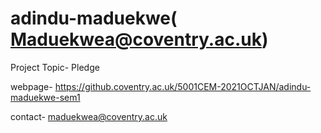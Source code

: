 # adindu-maduekwe( Maduekwea@coventry.ac.uk)

Project Topic- Pledge


webpage- https://github.coventry.ac.uk/5001CEM-2021OCTJAN/adindu-maduekwe-sem1

contact- maduekwea@coventry.ac.uk

